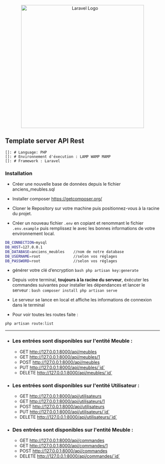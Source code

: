 <p align="center"><a href="https://laravel.com" target="_blank"><img src="https://raw.githubusercontent.com/laravel/art/master/logo-lockup/5%20SVG/2%20CMYK/1%20Full%20Color/laravel-logolockup-cmyk-red.svg" width="400" alt="Laravel Logo"></a></p>

## Template server API Rest

    []: # Language: PHP
    []: # Environnement d'éxecution : LAMP WAMP MAMP
    []: # Framework : Laravel

### Installation

-   Créer une nouvelle base de données depuis le fichier anciens_meubles.sql

-   Installer composer https://getcomposer.org/
-   Cloner le Repository sur votre machine puis positionnez-vous à la racine du projet.

-   Créer un nouveau fichier `.env` en copiant et renommant le fichier `.env.example` puis remplissez le avec les bonnes informations de votre environnement local.

```bash
DB_CONNECTION=mysql
DB_HOST=127.0.0.1
DB_DATABASE=anciens_meubles    //nom de notre database
DB_USERNAME=root               //selon vos réglages
DB_PASSWORD=root               //selon vos réglages
```

-   générer votre clé d’encryption
    `bash
    php artisan key:generate
    `
-   Depuis votre terminal, **toujours à la racine du serveur**, éxécuter les commandes suivantes pour installer les dépendances et lancer le serveur :
    `bash
    composer install
    php artisan serve
    `

-   Le serveur se lance en local et affiche les informations de connexion dans le terminal

-   Pour voir toutes les routes faite :

```bash
php artisan route:list
```

<hr>

-   ### Les entrées sont disponibles sur l'entité Meuble :
    -   GET http://127.0.0.1:8000/api/meubles
    -   GET http://127.0.0.1:8000/api/meubles/1
    -   POST http://127.0.0.1:8000/api/meubles
    -   PUT http://127.0.0.1:8000/api/meubles/`id`
    -   DELETE http://127.0.0.1:8000/api/meubles/`id`
-   ### Les entrées sont disponibles sur l'entité Utilisateur :

    -   GET http://127.0.0.1:8000/api/utilisateurs
    -   GET http://127.0.0.1:8000/api/utilisateurs/1
    -   POST http://127.0.0.1:8000/api/utilisateurs
    -   PUT http://127.0.0.1:8000/api/utilisateurs/`id`
    -   DELETE http://127.0.0.1:8000/api/utilisateurs/`id`

-   ### Des entrées sont disponibles sur l'entité Meuble :
    -   GET http://127.0.0.1:8000/api/commandes
    -   GET http://127.0.0.1:8000/api/commandes/1
    -   POST http://127.0.0.1:8000/api/commandes
    -   DELETE http://127.0.0.1:8000/api/commandes/`id`
